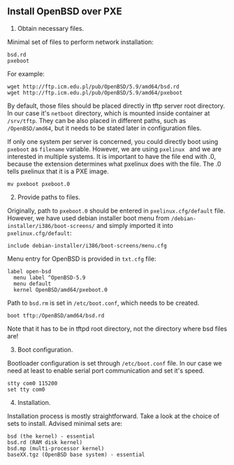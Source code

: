 Install OpenBSD over PXE
------------------------

1. Obtain necessary files.

  Minimal set of files to perform network installation:

  ```
  bsd.rd
  pxeboot
  ```
  For example:

  ```
  wget http://ftp.icm.edu.pl/pub/OpenBSD/5.9/amd64/bsd.rd
  wget http://ftp.icm.edu.pl/pub/OpenBSD/5.9/amd64/pxeboot
  ```
  By default, those files should be placed directly in tftp server root
  directory. In our case it's `netboot` directory, which is mounted inside
  container at `/srv/tftp`. They can be also placed in different paths, such as
  `/OpenBSD/amd64`, but it needs to be stated later in configuration files.

  If only one system per server is concerned, you could directly boot using
  `pxeboot` as `filename` variable. However, we are using `pxelinux ` and we are
  interested in multiple systems. It is important to have the file end with .0,
  because the extension determines what pxelinux does with the file. The .0 tells
  pxelinux that it is a PXE image.

  ```
  mv pxeboot pxeboot.0
  ```

2. Provide paths to files.

  Originally, path to `pxeboot.0` should be entered in `pxelinux.cfg/default`
  file. However, we have used debian installer boot  menu from
  `/debian-installer/i386/boot-screens/` and simply imported it into
  `pxelinux.cfg/default`:

  ```
  include debian-installer/i386/boot-screens/menu.cfg
  ```
  Menu entry for OpenBSD is provided in `txt.cfg` file:

  ```
  label open-bsd
  	menu label ^OpenBSD-5.9
  	menu default
  	kernel OpenBSD/amd64/pxeboot.0
  ```
  Path to `bsd.rm` is set in `/etc/boot.conf`, which needs to be created.

  ```
  boot tftp:/OpenBSD/amd64/bsd.rd
  ```
  Note that it has to be in  tftpd root directory, not the directory where bsd
  files are!

3. Boot configuration.

  Bootloader configuration is set through `/etc/boot.conf` file. In our case we
  need at least to enable serial port communication and set it's speed.

  ```
  stty com0 115200
  set tty com0
  ```
4. Installation.

  Installation process is mostly straightforward. Take a look at the choice of
  sets to install. Advised minimal sets are:

  ```
  bsd (the kernel) - essential
  bsd.rd (RAM disk kernel)
  bsd.mp (multi-processor kernel)
  baseXX.tgz (OpenBSD base system) - essential
  ```
